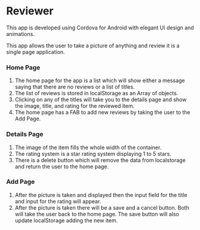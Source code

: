 # Reviewer
This app is developed using Cordova for Android with elegant UI design and animations.

This app allows the user to take a picture of anything and review it is a single page application.


### Home Page
1. The home page for the app is a list which will show either a message saying that there are no reviews or a list of titles.
2. The list of reviews is stored in localStorage as an Array of objects.
3. Clicking on any of the titles will take you to the details page and show the image, title, and rating for the reviewed item.
4. The home page has a FAB to add new reviews by taking the user to the Add Page.

### Details Page
1. The image of the item fills the whole width of the container.
2. The rating system is a star rating system displaying 1 to 5 stars.
3. There is a delete button which will remove the data from localstorage and return the user to the home page.
### Add Page
1. After the picture is taken and displayed then the input field for the title and input for the rating will appear.
2. After the picture is taken there will be a save and a cancel button. Both will take the user back to the home page. The save button will also update localStorage adding the new item.

